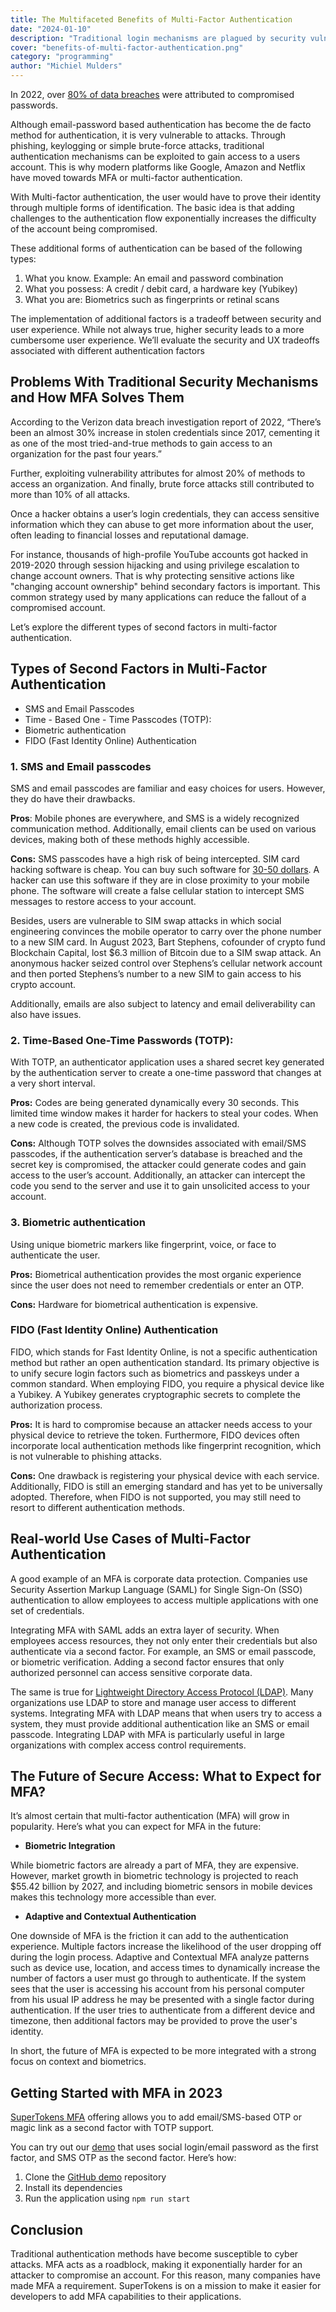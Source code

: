 ```yaml
---
title: The Multifaceted Benefits of Multi-Factor Authentication
date: "2024-01-10"
description: "Traditional login mechanisms are plagued by security vulnerabilities and are susceptible to attacks. Multi-factor authentication bolsters security and mitigates a number of these vulnerabilities and has now become an industry standard."
cover: "benefits-of-multi-factor-authentication.png"
category: "programming"
author: "Michiel Mulders"
---
```



In 2022, over [80% of data breaches](https://www.verizon.com/business/en-gb/resources/2022-data-breach-investigations-report-dbir.pdf) were attributed to compromised passwords.

Although email-password based authentication has become the de facto method for authentication, it is very vulnerable to attacks. Through phishing, keylogging or simple brute-force attacks, traditional authentication mechanisms can be exploited to gain access to a users account. This is why modern platforms like Google, Amazon and Netflix have moved towards MFA or multi-factor authentication.

With Multi-factor authentication, the user would have to prove their identity through multiple forms of identification. The basic idea is that adding challenges to the authentication flow exponentially increases the difficulty of the account being compromised. 

These additional forms of authentication can be based of the following types:

1. What you know. Example: An email and password combination
2. What you possess: A credit / debit card, a hardware key (Yubikey)
3. What you are: Biometrics such as fingerprints or retinal scans

The implementation of additional factors is a tradeoff between security and user experience. While not always true, higher security leads to a more cumbersome user experience. We’ll evaluate the security and UX tradeoffs associated with different authentication factors

## Problems With Traditional Security Mechanisms and How MFA Solves Them

According to the Verizon data breach investigation report of 2022, “There’s been an almost 30% increase in stolen credentials since 2017, cementing it as one of the most tried-and-true methods to gain access to an organization for the past four years.”

Further, exploiting vulnerability attributes for almost 20% of methods to access an organization. And finally, brute force attacks still contributed to more than 10% of all attacks. 

Once a hacker obtains a user’s login credentials, they can access sensitive information which they can abuse to get more information about the user, often leading to financial losses and reputational damage.

For instance, thousands of high-profile YouTube accounts got hacked in 2019-2020 through session hijacking and using privilege escalation to change account owners. That is why protecting sensitive actions like "changing account ownership" behind secondary factors is important. This common strategy used by many applications can reduce the fallout of a compromised account.

Let’s explore the different types of second factors in multi-factor authentication.

## Types of Second Factors in Multi-Factor Authentication


- SMS and Email Passcodes
- Time - Based One - Time Passcodes (TOTP):
- Biometric authentication
- FIDO (Fast Identity Online) Authentication



### 1. SMS and Email passcodes

SMS and email passcodes are familiar and easy choices for users. However, they do have their drawbacks. 

**Pros**: Mobile phones are everywhere, and SMS is a widely recognized communication method. Additionally, email clients can be used on various devices, making both of these methods highly accessible.

**Cons:** SMS passcodes have a high risk of being intercepted. SIM card hacking software is cheap. You can buy such software for [30-50 dollars](https://hackcontrol.org/blog/sms-two-factor-authentication-dangerous/). A hacker can use this software if they are in close proximity to your mobile phone. The software will create a false cellular station to intercept SMS messages to restore access to your account.

Besides, users are vulnerable to SIM swap attacks in which social engineering convinces the mobile operator to carry over the phone number to a new SIM card. In August 2023, Bart Stephens, cofounder of crypto fund Blockchain Capital, lost $6.3 million of Bitcoin due to a SIM swap attack. An anonymous hacker seized control over Stephens’s cellular network account and then ported Stephens’s number to a new SIM to gain access to his crypto account. 

Additionally, emails are also subject to latency and email deliverability can also have issues.

### 2. Time-Based One-Time Passwords (TOTP): 

With TOTP, an authenticator application uses a shared secret key generated by the authentication server to create a one-time password that changes at a very short interval.

**Pros:** Codes are being generated dynamically every 30 seconds. This limited time window makes it harder for hackers to steal your codes. When a new code is created, the previous code is invalidated. 

**Cons:** Although TOTP solves the downsides associated with email/SMS passcodes, if the authentication server’s database is breached and the secret key is compromised, the attacker could generate codes and gain access to the user’s account. Additionally, an attacker can intercept the code you send to the server and use it to gain unsolicited access to your account.

### 3. Biometric authentication

Using unique biometric markers like fingerprint, voice, or face to authenticate the user.

**Pros:** Biometrical authentication provides the most organic experience since the user does not need to remember credentials or enter an OTP.

**Cons:** Hardware for biometrical authentication is expensive. 

### FIDO (Fast Identity Online) Authentication

FIDO, which stands for Fast Identity Online, is not a specific authentication method but rather an open authentication standard. Its primary objective is to unify secure login factors such as biometrics and passkeys under a common standard. When employing FIDO, you require a physical device like a Yubikey. A Yubikey generates cryptographic secrets to complete the authorization process.

**Pros:** It is hard to compromise because an attacker needs access to your physical device to retrieve the token. Furthermore, FIDO devices often incorporate local authentication methods like fingerprint recognition, which is not vulnerable to phishing attacks.

**Cons:** One drawback is registering your physical device with each service. Additionally, FIDO is still an emerging standard and has yet to be universally adopted. Therefore, when FIDO is not supported, you may still need to resort to different authentication methods.



## Real-world Use Cases of Multi-Factor Authentication

A good example of an MFA is corporate data protection. Companies use Security Assertion Markup Language (SAML) for Single Sign-On (SSO) authentication to allow employees to access multiple applications with one set of credentials. 

Integrating MFA with SAML adds an extra layer of security. When employees access resources, they not only enter their credentials but also authenticate via a second factor. For example, an SMS or email passcode, or biometric verification. Adding a second factor ensures that only authorized personnel can access sensitive corporate data. 

The same is true for [Lightweight Directory Access Protocol (LDAP)](https://supertokens.com/blog/what-is-ldap). Many organizations use LDAP to store and manage user access to different systems. Integrating MFA with LDAP means that when users try to access a system, they must provide additional authentication like an SMS or email passcode. Integrating LDAP with MFA is particularly useful in large organizations with complex access control requirements.


## The Future of Secure Access: What to Expect for MFA?

It’s almost certain that multi-factor authentication (MFA) will grow in popularity. Here’s what you can expect for MFA in the future:

- **Biometric Integration**

While biometric factors are already a part of MFA, they are expensive. However, market growth in biometric technology is projected to reach $55.42 billion by 2027, and including biometric sensors in mobile devices makes this technology more accessible than ever.

- **Adaptive and Contextual Authentication**

One downside of MFA is the friction it can add to the authentication experience. Multiple factors increase the likelihood of the user dropping off during the login process. Adaptive and Contextual MFA analyze patterns such as device use, location, and access times to dynamically increase the number of factors a user must go through to authenticate. If the system sees that the user is accessing his account from his personal computer from his usual IP address he may be presented with a single factor during authentication. If the user tries to authenticate from a different device and timezone, then additional factors may be provided to prove the user's identity.


In short, the future of MFA is expected to be more integrated with a strong focus on context and biometrics.

## Getting Started with MFA in 2023
[SuperTokens MFA](https://supertokens.com/docs/mfa/introduction) offering allows you to add email/SMS-based OTP or magic link as a second factor with TOTP support.

You can try out our [demo](https://supertokens.com/docs/mfa/introduction) that uses social login/email password as the first factor, and SMS OTP as the second factor. Here’s how:

1. Clone the [GitHub demo](https://github.com/supertokens/supertokens-auth-react/tree/master/examples/with-thirdpartyemailpassword-2fa-passwordless) repository
2. Install its dependencies
3. Run the application using `npm run start`

## Conclusion
Traditional authentication methods have become susceptible to cyber attacks. MFA acts as a roadblock, making it exponentially harder for an attacker to compromise an account. For this reason, many companies have made MFA a requirement. 
SuperTokens is on a mission to make it easier for developers to add MFA capabilities to their applications. 

